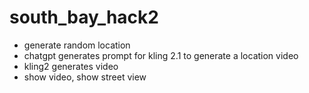 # south_bay_hack2

- generate random location
- chatgpt generates prompt for kling 2.1 to generate a location video
- kling2 generates video
- show video, show street view
